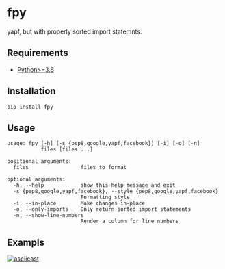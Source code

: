 # fpy

yapf, but with properly sorted import statemnts.

## Requirements

- [Python>=3.6](https://www.python.org/downloads/)

## Installation

```
pip install fpy
```

## Usage

```
usage: fpy [-h] [-s {pep8,google,yapf,facebook}] [-i] [-o] [-n]
           files [files ...]

positional arguments:
  files                 files to format

optional arguments:
  -h, --help            show this help message and exit
  -s {pep8,google,yapf,facebook}, --style {pep8,google,yapf,facebook}
                        Formatting style
  -i, --in-place        Make changes in-place
  -o, --only-imports    Only return sorted import statements
  -n, --show-line-numbers
                        Render a column for line numbers
```

## Exampls

[![asciicast](https://asciinema.org/a/gsPwjiEGMzQZkDjF4eExzwpm2.svg)](https://asciinema.org/a/gsPwjiEGMzQZkDjF4eExzwpm2)
